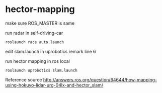 # hector-mapping
make sure ROS_MASTER is same

run radar in self-driving-car
```
roslaunch race auto.launch
```

edit slam.launch in  uprobotics
remark  line 6
<!-- args="-d $(find hector_slam_launch)/rviz_cfg/mapping_demo.vcg"/ -->


run hector mapping in ros local

```
roslaunch uprobotics slam.launch 
```

Reference source
http://answers.ros.org/question/64644/how-mapping-using-hokuyo-lidar-urg-04lx-and-hector_slam/
